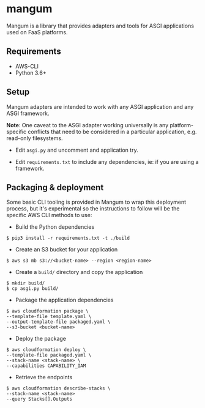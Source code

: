# mangum

Mangum is a library that provides adapters and tools for ASGI applications used on FaaS platforms.

## Requirements

- AWS-CLI
- Python 3.6+

## Setup

Mangum adapters are intended to work with any ASGI application and any ASGI framework.

**Note**: One caveat to the ASGI adapter working universally is any platform-specific conflicts that need to be considered in a particular application, e.g. read-only filesystems.

* Edit `asgi.py` and uncomment and application try.

* Edit `requirements.txt` to include any dependencies, ie: if you are using a framework.

## Packaging & deployment

Some basic CLI tooling is provided in Mangum to wrap this deployment process, but it's experimental so the instructions to follow will be the specific AWS CLI methods to use:

* Build the Python dependencies

```shell
$ pip3 install -r requirements.txt -t ./build
```

* Create an S3 bucket for your application

```shell
$ aws s3 mb s3://<bucket-name> --region <region-name>
```

* Create a `build/` directory and copy the application

```shell
$ mkdir build/
$ cp asgi.py build/
```

* Package the application dependencies

```shell
$ aws cloudformation package \
--template-file template.yaml \
--output-template-file packaged.yaml \
--s3-bucket <bucket-name>
```

* Deploy the package

```shell
$ aws cloudformation deploy \
--template-file packaged.yaml \
--stack-name <stack-name> \
--capabilities CAPABILITY_IAM
```

* Retrieve the endpoints

```shell
$ aws cloudformation describe-stacks \
--stack-name <stack-name>
--query Stacks[].Outputs
```
